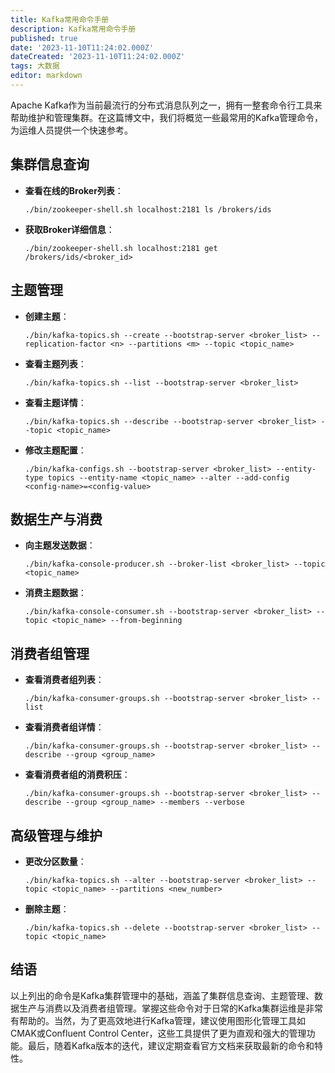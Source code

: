 ```yaml
---
title: Kafka常用命令手册
description: Kafka常用命令手册
published: true
date: '2023-11-10T11:24:02.000Z'
dateCreated: '2023-11-10T11:24:02.000Z'
tags: 大数据
editor: markdown
---
```


Apache Kafka作为当前最流行的分布式消息队列之一，拥有一整套命令行工具来帮助维护和管理集群。在这篇博文中，我们将概览一些最常用的Kafka管理命令，为运维人员提供一个快速参考。

<!-- more -->

## 集群信息查询

- **查看在线的Broker列表**：

  ```shell
  ./bin/zookeeper-shell.sh localhost:2181 ls /brokers/ids
  ```

- **获取Broker详细信息**：

  ```shell
  ./bin/zookeeper-shell.sh localhost:2181 get /brokers/ids/<broker_id>
  ```

## 主题管理

- **创建主题**：

  ```shell
  ./bin/kafka-topics.sh --create --bootstrap-server <broker_list> --replication-factor <n> --partitions <m> --topic <topic_name>
  ```

- **查看主题列表**：

  ```shell
  ./bin/kafka-topics.sh --list --bootstrap-server <broker_list>
  ```

- **查看主题详情**：

  ```shell
  ./bin/kafka-topics.sh --describe --bootstrap-server <broker_list> --topic <topic_name>
  ```

- **修改主题配置**：

  ```shell
  ./bin/kafka-configs.sh --bootstrap-server <broker_list> --entity-type topics --entity-name <topic_name> --alter --add-config <config-name>=<config-value>
  ```

## 数据生产与消费

- **向主题发送数据**：

  ```shell
  ./bin/kafka-console-producer.sh --broker-list <broker_list> --topic <topic_name>
  ```

- **消费主题数据**：

  ```shell
  ./bin/kafka-console-consumer.sh --bootstrap-server <broker_list> --topic <topic_name> --from-beginning
  ```

## 消费者组管理

- **查看消费者组列表**：

  ```shell
  ./bin/kafka-consumer-groups.sh --bootstrap-server <broker_list> --list
  ```

- **查看消费者组详情**：

  ```shell
  ./bin/kafka-consumer-groups.sh --bootstrap-server <broker_list> --describe --group <group_name>
  ```

- **查看消费者组的消费积压**：

  ```shell
  ./bin/kafka-consumer-groups.sh --bootstrap-server <broker_list> --describe --group <group_name> --members --verbose
  ```

## 高级管理与维护

- **更改分区数量**：

  ```shell
  ./bin/kafka-topics.sh --alter --bootstrap-server <broker_list> --topic <topic_name> --partitions <new_number>
  ```

- **删除主题**：

  ```shell
  ./bin/kafka-topics.sh --delete --bootstrap-server <broker_list> --topic <topic_name>
  ```

## 结语

以上列出的命令是Kafka集群管理中的基础，涵盖了集群信息查询、主题管理、数据生产与消费以及消费者组管理。掌握这些命令对于日常的Kafka集群运维是非常有帮助的。当然，为了更高效地进行Kafka管理，建议使用图形化管理工具如CMAK或Confluent Control Center，这些工具提供了更为直观和强大的管理功能。最后，随着Kafka版本的迭代，建议定期查看官方文档来获取最新的命令和特性。